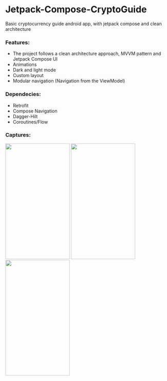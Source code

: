 # Jetpack-Compose-CryptoGuide
Basic cryptocurrency guide android app, with jetpack compose and clean architecture

### Features:
* The project follows a clean architecture approach, MVVM pattern and Jetpack Compose UI
* Animations
* Dark and light mode
* Custom layout
* Modular navigation (Navigation from the ViewModel)

### Dependecies:
* Retrofit
* Compose Navigation
* Dagger-Hilt
* Coroutines/Flow

### Captures:
<p float="left">
  <img width="200" height="360" src="https://user-images.githubusercontent.com/70621340/142868439-33099928-4331-441e-8c80-45474a9f4e18.jpg">
 <img width="200" height="360" src="https://user-images.githubusercontent.com/70621340/142868445-2feb53c9-6d23-4e22-9e9e-875fec977e9b.jpg">
 <img width="200" height="360" src="https://user-images.githubusercontent.com/70621340/142868428-ebec6786-fea7-4902-b5aa-9b42e3fa2aab.jpg">
</p>

